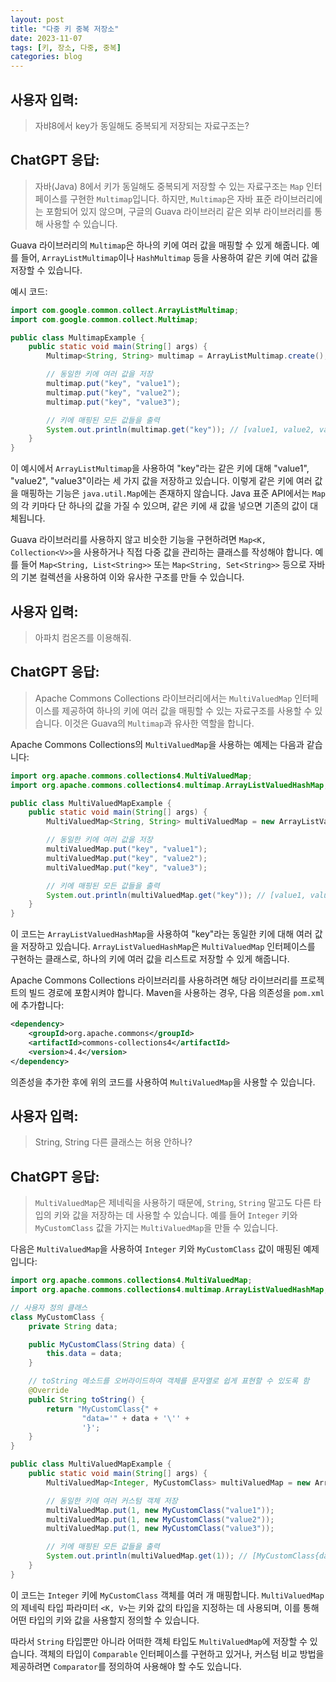 ```yaml
---
layout: post
title: "다중 키 중복 저장소"
date: 2023-11-07
tags: [키, 장소, 다중, 중복]
categories: blog
---
```


## 사용자 입력:
> 자뱌8에서 key가 동일해도 중복되게 저장되는 자료구조는?

## ChatGPT 응답:
> 자바(Java) 8에서 키가 동일해도 중복되게 저장할 수 있는 자료구조는 `Map` 인터페이스를 구현한 `Multimap`입니다. 하지만, `Multimap`은 자바 표준 라이브러리에는 포함되어 있지 않으며, 구글의 Guava 라이브러리 같은 외부 라이브러리를 통해 사용할 수 있습니다.

Guava 라이브러리의 `Multimap`은 하나의 키에 여러 값을 매핑할 수 있게 해줍니다. 예를 들어, `ArrayListMultimap`이나 `HashMultimap` 등을 사용하여 같은 키에 여러 값을 저장할 수 있습니다.

예시 코드:
```java
import com.google.common.collect.ArrayListMultimap;
import com.google.common.collect.Multimap;

public class MultimapExample {
    public static void main(String[] args) {
        Multimap<String, String> multimap = ArrayListMultimap.create();

        // 동일한 키에 여러 값을 저장
        multimap.put("key", "value1");
        multimap.put("key", "value2");
        multimap.put("key", "value3");

        // 키에 매핑된 모든 값들을 출력
        System.out.println(multimap.get("key")); // [value1, value2, value3]
    }
}
```

이 예시에서 `ArrayListMultimap`을 사용하여 "key"라는 같은 키에 대해 "value1", "value2", "value3"이라는 세 가지 값을 저장하고 있습니다. 이렇게 같은 키에 여러 값을 매핑하는 기능은 `java.util.Map`에는 존재하지 않습니다. Java 표준 API에서는 `Map`의 각 키마다 단 하나의 값을 가질 수 있으며, 같은 키에 새 값을 넣으면 기존의 값이 대체됩니다.

Guava 라이브러리를 사용하지 않고 비슷한 기능을 구현하려면 `Map<K, Collection<V>>`을 사용하거나 직접 다중 값을 관리하는 클래스를 작성해야 합니다. 예를 들어 `Map<String, List<String>>` 또는 `Map<String, Set<String>>` 등으로 자바의 기본 컬렉션을 사용하여 이와 유사한 구조를 만들 수 있습니다.

## 사용자 입력:
> 아파치 컴온즈를 이용해줘.

## ChatGPT 응답:
> Apache Commons Collections 라이브러리에서는 `MultiValuedMap` 인터페이스를 제공하여 하나의 키에 여러 값을 매핑할 수 있는 자료구조를 사용할 수 있습니다. 이것은 Guava의 `Multimap`과 유사한 역할을 합니다.

Apache Commons Collections의 `MultiValuedMap`을 사용하는 예제는 다음과 같습니다:

```java
import org.apache.commons.collections4.MultiValuedMap;
import org.apache.commons.collections4.multimap.ArrayListValuedHashMap;

public class MultiValuedMapExample {
    public static void main(String[] args) {
        MultiValuedMap<String, String> multiValuedMap = new ArrayListValuedHashMap<>();

        // 동일한 키에 여러 값을 저장
        multiValuedMap.put("key", "value1");
        multiValuedMap.put("key", "value2");
        multiValuedMap.put("key", "value3");

        // 키에 매핑된 모든 값들을 출력
        System.out.println(multiValuedMap.get("key")); // [value1, value2, value3]
    }
}
```

이 코드는 `ArrayListValuedHashMap`을 사용하여 "key"라는 동일한 키에 대해 여러 값을 저장하고 있습니다. `ArrayListValuedHashMap`은 `MultiValuedMap` 인터페이스를 구현하는 클래스로, 하나의 키에 여러 값을 리스트로 저장할 수 있게 해줍니다.

Apache Commons Collections 라이브러리를 사용하려면 해당 라이브러리를 프로젝트의 빌드 경로에 포함시켜야 합니다. Maven을 사용하는 경우, 다음 의존성을 `pom.xml`에 추가합니다:

```xml
<dependency>
    <groupId>org.apache.commons</groupId>
    <artifactId>commons-collections4</artifactId>
    <version>4.4</version>
</dependency>
```

의존성을 추가한 후에 위의 코드를 사용하여 `MultiValuedMap`을 사용할 수 있습니다.

## 사용자 입력:
> String, String 다른 클래스는 허용 안하나?

## ChatGPT 응답:
> `MultiValuedMap`은 제네릭을 사용하기 때문에, `String`, `String` 말고도 다른 타입의 키와 값을 저장하는 데 사용할 수 있습니다. 예를 들어 `Integer` 키와 `MyCustomClass` 값을 가지는 `MultiValuedMap`을 만들 수 있습니다.

다음은 `MultiValuedMap`을 사용하여 `Integer` 키와 `MyCustomClass` 값이 매핑된 예제입니다:

```java
import org.apache.commons.collections4.MultiValuedMap;
import org.apache.commons.collections4.multimap.ArrayListValuedHashMap;

// 사용자 정의 클래스
class MyCustomClass {
    private String data;

    public MyCustomClass(String data) {
        this.data = data;
    }

    // toString 메소드를 오버라이드하여 객체를 문자열로 쉽게 표현할 수 있도록 함
    @Override
    public String toString() {
        return "MyCustomClass{" +
                "data='" + data + '\'' +
                '}';
    }
}

public class MultiValuedMapExample {
    public static void main(String[] args) {
        MultiValuedMap<Integer, MyCustomClass> multiValuedMap = new ArrayListValuedHashMap<>();

        // 동일한 키에 여러 커스텀 객체 저장
        multiValuedMap.put(1, new MyCustomClass("value1"));
        multiValuedMap.put(1, new MyCustomClass("value2"));
        multiValuedMap.put(1, new MyCustomClass("value3"));

        // 키에 매핑된 모든 값들을 출력
        System.out.println(multiValuedMap.get(1)); // [MyCustomClass{data='value1'}, MyCustomClass{data='value2'}, MyCustomClass{data='value3'}]
    }
}
```

이 코드는 `Integer` 키에 `MyCustomClass` 객체를 여러 개 매핑합니다. `MultiValuedMap`의 제네릭 타입 파라미터 `<K, V>`는 키와 값의 타입을 지정하는 데 사용되며, 이를 통해 어떤 타입의 키와 값을 사용할지 정의할 수 있습니다.

따라서 `String` 타입뿐만 아니라 어떠한 객체 타입도 `MultiValuedMap`에 저장할 수 있습니다. 객체의 타입이 `Comparable` 인터페이스를 구현하고 있거나, 커스텀 비교 방법을 제공하려면 `Comparator`를 정의하여 사용해야 할 수도 있습니다.

